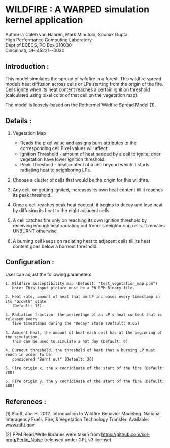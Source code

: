 # WILDFIRE : A WARPED simulation kernel application #

Authors : Caleb van Haaren, Mark Minutolo, Sounak Gupta <br>
High Performance Computing Laboratory <br>
Dept of ECECS, PO Box 210030 <br>
Cincinnati, OH  45221--0030 <br>

## Introduction : ##

This model simulates the spread of wildfire in a forest. This wildfire spread models 
heat diffusion across cells or LPs starting from the origin of the fire. Cells ignite 
when its heat content reaches a certain ignition threshold (calculated using pixel 
color of that cell on the vegetation map).

The model is loosely-based on the Rothermel Wildfire Spread Model [1].

## Details : ##

1. Vegetation Map
    - Reads the pixel value and assigns burn attributes to the corresponding cell
    Pixel values will affect:
    + Ignition Threshold -  amount of heat needed by a cell to ignite; drier vegetation 
    have lower ignition threshold.
    + Peak Threshold - heat content of a cell beyond which it starts radiating heat to 
    neighboring LPs.

2. Choose a cluster of cells that would be the origin for this wildfire.

3. Any cell, on getting ignited, increases its own heat content till it reaches its peak 
threshold.

4. Once a cell reaches peak heat content, it begins to decay and lose heat by diffusing 
its heat to the eight adjacent cells.

5. A cell catches fire only on reaching its own ignition threshold by receiving enough 
heat radiating out from its neighboring cells. It remains UNBURNT otherwise.

6. A burning cell keeps on radiating heat to adjacent cells till its heat content goes 
below a burnout threshold.


## Configuration : ##

User can adjust the following parameters:

    1. Wildfire susceptibility map (Default: "test_vegetation_map.ppm")
       Note: This input picture must be a P6 PPM Binary file.

    2. Heat rate, amount of heat that an LP increases every timestamp in its "Growth" state
       (Default: 15)

    3. Radiation fraction, the percentage of an LP's heat content that is released every 
       five timestamps during the "Decay" state (Default: 0.05)

    4. Ambient heat, the amount of heat each cell has at the beginning of the simulation. 
       This can be used to simulate a hot day (Default: 0)

    4. Burnout threshold, the threshold of heat that a burning LP must reach in order to be
       considered "Burnt out" (Default: 20)

    5. Fire origin x, the x cooridinate of the start of the fire (Default: 700)

    6. Fire origin y, the y cooridinate of the start of the fire (Default: 600)


## References : ##

[1] Scott, Joe H. 2012. Introduction to Wildfire Behavior Modeling. National Interagency
Fuels, Fire, & Vegetation Technology Transfer. Available: www.niftt.gov.

[2] PPM Read/Write libraries were taken from https://github.com/sol-prog/Perlin_Noise
(released under GPL v3 license)

